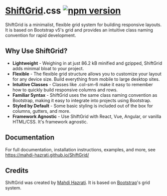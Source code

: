 # [ShiftGrid](https://www.npmjs.com/package/shiftgrid "ShiftGrid").css [![npm version](https://badge.fury.io/js/shiftgrid.svg)](https://badge.fury.io/js/shiftgrid)

ShiftGrid is a minimalist, flexible grid system for building responsive layouts. It is based on Bootstrap v5's grid and provides an intuitive class naming convention for rapid development.

## Why Use ShiftGrid?
- **Lightweight** - Weighing in at just 86.2 kB minified and gzipped, ShiftGrid adds minimal bloat to your project.
- **Flexible** - The flexible grid structure allows you to customize your layout for any device size. Build everything from mobile to large desktop sites.
- **Intuitive Classes** - Classes like .col-sm-6 make it easy to remember how to quickly build responsive columns and rows.
- **Familiar Syntax** - ShiftGrid uses the same class naming convention as Bootstrap, making it easy to integrate into projects using Bootstrap.
- **Styled by Default** - Some basic styling is included out of the box for columns, gutters, and more.
- **Framework Agnostic** - Use ShiftGrid with React, Vue, Angular, or vanilla HTML/CSS. It's framework agnostic.

## Documentation
For full documentation, installation instructions, examples, and more,
see https://mahdi-hazrati.github.io/ShiftGrid/

## Credits
ShiftGrid was created by [Mahdi Hazrati](https://mahdi-hazrati.github.io/ "Mahdi Hazrati"). It is based on [Bootstrap](https://getbootstrap.com/ "Bootstrap")'s grid system.